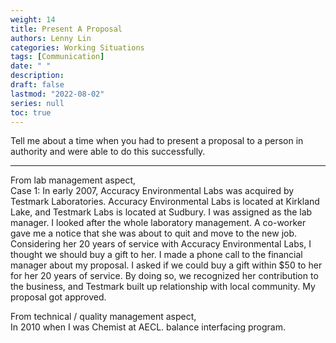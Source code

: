 ```yaml
---
weight: 14
title: Present A Proposal
authors: Lenny Lin
categories: Working Situations
tags: [Communication]
date: " "
description: 
draft: false
lastmod: "2022-08-02"
series: null
toc: true
---
```



Tell me about a time when you had to present a proposal to a person in authority and were able to do this successfully.
<!--more-->

---
From lab management aspect,  
Case 1: In early 2007, Accuracy Environmental Labs was acquired by Testmark Laboratories.  Accuracy Environmental Labs is located at Kirkland Lake, and Testmark Labs is located at Sudbury.  I was assigned as the lab manager.  I looked after the whole laboratory management.  A co-worker gave me a notice that she was about to quit and move to the new job.  Considering her 20 years of service with Accuracy Environmental Labs, I thought we should buy a gift to her.  I made a phone call to the financial manager about my proposal.  I asked if we could buy a gift within $50 to her for her 20 years of service.  By doing so, we recognized her contribution to the business, and Testmark built up relationship with local community.  My proposal got approved.
 
From technical / quality management aspect,  
In 2010 when I was Chemist at AECL. balance interfacing program.

